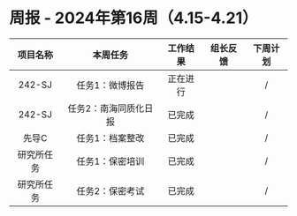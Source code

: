 
# 周报 - 2024年第16周（4.15-4.21）


|  项目名称  | 本周任务 | 工作结果 | 组长反馈 |  下周计划| 
|:----------:|:--------:|:--------:|:--------:|:--------:|
|  242-SJ       | 任务1：微博报告    | 正在进行      |       | /      |
|  242-SJ       | 任务2：南海同质化日报    | 已完成      |       | /      |
|  先导C       | 任务1：档案整改    | 已完成      |       |     /  |
|  研究所任务       | 任务1：保密培训    | 已完成      |       |     /  |
|  研究所任务       | 任务2：保密考试    | 已完成      |       |     /  |
